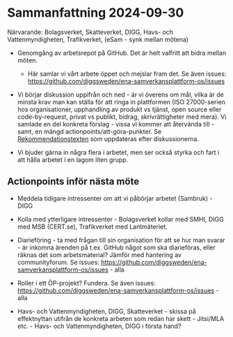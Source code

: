 # Sammanfattning 2024-09-30

Närvarande: Bolagsverket, Skatteverket, DIGG, Havs- och Vattenmyndigheten, Trafikverket, (eSam - synk mellan mötena)

* Genomgång av arbetsrepot på GitHub. Det är helt valfritt att bidra mellan möten.
  * Här samlar vi vårt arbete öppet och mejslar fram det. Se även issues: <https://github.com/diggsweden/ena-samverkansplattform-os/issues>

* Vi börjar diskussion uppifrån och ned - är vi överens om mål, vilka är de minsta krav man kan ställa för att ringa in plattformen (ISO 27000-serien hos organisationer, upphandling av produkt vs tjänst, open source eller code-by-request, privat vs publikt, bidrag, skrivrättigheter med mera).
Vi samlade en del konkreta förslag - vissa vi kommer att återvända till - samt, en mängd actionpoints/att-göra-punkter.
Se [Rekommendationstexten](rekommendation.md) som uppdateras efter diskussionerna.

* Vi bjuder gärna in några flera i arbetet, men ser också styrka och fart i att hålla arbetet i en lagom liten grupp.

## Actionpoints inför nästa möte

* Meddela tidigare intressenter om att vi påbörjar arbetet (Sambruk) - DIGG

* Kolla med ytterligare intressenter - Bolagsverket kollar med SMHI, DIGG med MSB (CERT.se), Trafikverket med Lantmäteriet.

* Diarieföring - ta med frågan till sin organisation för att se hur man svarar - är inkomna ärenden på t.ex. GitHub något som ska diarieföras, eller räknas det som arbetsmaterial? Jämför med hantering av communityforum.
	Se issues: <https://github.com/diggsweden/ena-samverkansplattform-os/issues> - alla

* Roller i ett ÖP-projekt? Fundera. 
	Se även issues: <https://github.com/diggsweden/ena-samverkansplattform-os/issues> - alla

* Havs- och Vattenmyndigheten, DIGG, Skatteverket - skissa på effektnyttan utifrån de konkreta arbeten som redan har skett - Jitsi/MLA etc. - Havs- och Vattenmyndigheten, DIGG i första hand?
